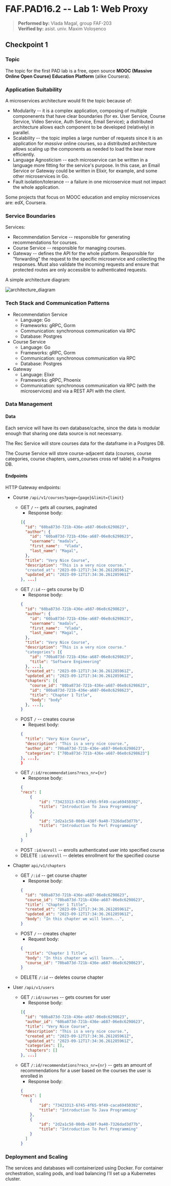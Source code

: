 # FAF.PAD16.2 -- Lab 1: Web Proxy
> **Performed by:** Vlada Magal, group FAF-203 \
> **Verified by:** asist. univ. Maxim Voloșenco

## Checkpoint 1

### Topic

The topic for the first PAD lab is a free, open source **MOOC (Massive Online Open Course) Education Platform** (alike Coursera).

### Application Suitability

A microservices architecture would fit the topic because of:

* Modularity -- it is a complex application, composing of multiple componenents that have clear boundaries (for ex. User Service, Course Service, Video Service, Auth Service, Email Service); a distributed architecture allows each component to be developed (relatively) in parallel.
* Scalability -- the topic implies a large number of requests  since it is an application for *massive* online courses, so a distributed architecture allows scaling up the components as needed to load the bear more efficiently.
* Language Agnosticism -- each microservice can be written in a language more fitting for the service's purpose. In this case, an Email Service or Gateway could be written in Elixir, for example, and some other microservices in Go.
* Fault isolation/tolerance -- a failure in one microservice must not impact the whole application.

Some projects that focus on MOOC education and employ microservices are: edX, Coursera.

### Service Boundaries

Services:
* Recommendation Service -- responsible for generating recommendations for courses.
* Course Service -- responsible for managing courses.
* Gateway -- defines the API for the whole platform. Responsible for "forwarding" the request to the specific microservice and collecting the responses. Must also validate the incoming requests and ensure that protected routes are only accessible to authenticated requests.

A simple architecture diagram:

![architecture_diagram](arch.drawio.png)
### Tech Stack and Communication Patterns

* Recommendation Service
  * Language: Go
  * Frameworks: gRPC, Gorm
  * Communication: synchronous communication via RPC
  * Database: Postgres
* Course Service
  * Language: Go
  * Frameworks: gRPC, Gorm
  * Communication: synchronous communication via RPC
  * Database: Postgres
* Gateway
  * Language: Elixir
  * Frameworks: gRPC, Phoenix
  * Communication: synchronous communication via RPC (with the microservices) and via a REST API with the client.

### Data Management
#### Data
Each service will have its own database/cache, since the data is modular enough that sharing one data source is not necessarry.

The Rec Service will store courses data for the dataframe in a Postgres DB. 

The Course Service will store course-adjacent data (courses, course categories, course chapters, users_courses cross ref table) in a Postgres DB. 


#### Endpoints

HTTP Gateway endpoints: 

* Course `/api/v1/courses?page={page}&limit={limit}`
  * GET `/` -- gets all courses, paginated
    * Response body:
    ```json
    [{
      "id": "60ba873d-721b-436e-a687-06e8c6298623",
      "author": {
        "id": "60ba873d-721b-436e-a687-06e8c6298623",
        "username": "madalv",
        "first_name":  "Vlada",
        "last_name": "Magal",
      },
      "title": "Very Nice Course",
      "description": "This is a very nice course."
      "created_at": "2023-09-12T17:34:36.261285961Z",
      "updated_at": "2023-09-12T17:34:36.261285961Z"
    }, ...]
    ```
  * GET `/:id` -- gets course by ID
    * Response body:
    ```json
    {
      "id": "60ba873d-721b-436e-a687-06e8c6298623",
      "author": {
        "id": "60ba873d-721b-436e-a687-06e8c6298623",
        "username": "madalv",
        "first_name":  "Vlada",
        "last_name": "Magal",
      },
      "title": "Very Nice Course",
      "description": "This is a very nice course."
      "categories": [{
        "id": "70ba873d-721b-436e-a687-06e8c6298623",
        "title": "Software Engineering"
      }, ...],
      "created_at": "2023-09-12T17:34:36.261285961Z",
      "updated_at": "2023-09-12T17:34:36.261285961Z",
      "chapters": [{
        "course_id": "80ba873d-721b-436e-a687-06e8c6298623",
        "id": "80ba873d-721b-436e-a687-06e8c6298623",
        "title": "Chapter 1 Title",
        "body": "body"
      }, ...],
    }
    ```
  * POST `/` -- creates course
    * Request body:
    ```json
    {
      "title": "Very Nice Course",
      "description": "This is a very nice course.",
      "author_id": "70ba873d-721b-436e-a687-06e8c6298623",
      "categories": ["70ba873d-721b-436e-a687-06e8c6298623"]
    }, ...],
    }
    ```
  * GET `/:id/recommendations?recs_nr={nr}`
    * Response body:
    ```json
    {
    "recs": [
        {
            "id": "73423313-6745-4f65-9f49-caca69450302",
            "title": "Introduction To Java Programming"
        },
        {
            "id": "2d2a1c58-00db-438f-9a40-7326dad3d77b",
            "title": "Introduction To Perl Programming"
        }
      ]
    }
    ```
  * POST `:id/enroll` -- enrolls authenticated user into specified course 
  * DELETE `:id/enroll` -- deletes enrollment for the specified course

* Chapter `api/v1/chapters`
  * GET `/:id` -- get course chapter
    * Response body:
    ```json
    {
      "id": "60ba873d-721b-436e-a687-06e8c6298623",
      "course_id": "70ba873d-721b-436e-a687-06e8c6298623",
      "title": "Chapter 1 Title",
      "created_at": "2023-09-12T17:34:36.261285961Z",
      "updated_at": "2023-09-12T17:34:36.261285961Z",
      "body": "In this chapter we will learn...",
    }
    ```
  * POST `/` -- creates chapter
    * Request body:
    ```json
    {
      "title": "Chapter 1 Title",
      "body": "In this chapter we will learn...",
      "course_id": "70ba873d-721b-436e-a687-06e8c6298623",
    }
    ```
  * DELETE `/:id` -- deletes course chapter

* User `/api/v1/users`
  * GET `/:id/courses` -- gets courses for user
    * Response body:
    ```json
    [{
      "id": "60ba873d-721b-436e-a687-06e8c6298623",
      "author_id": "60ba873d-721b-436e-a687-06e8c6298623",
      "title": "Very Nice Course",
      "description": "This is a very nice course.",
      "created_at": "2023-09-12T17:34:36.261285961Z",
      "updated_at": "2023-09-12T17:34:36.261285961Z",
      "categories": [],
      "chapters": []
    }, ...]
    ```
  * GET `/:id/recommendations?recs_nr={nr}` -- gets an amount of recommendations for a user based on the courses the user is enrolled in
    * Response body:
    ```json
    {
    "recs": [
        {
            "id": "73423313-6745-4f65-9f49-caca69450302",
            "title": "Introduction To Java Programming"
        },
        {
            "id": "2d2a1c58-00db-438f-9a40-7326dad3d77b",
            "title": "Introduction To Perl Programming"
        }
      ]
    }
    ```

### Deployment and Scaling

The services and databases will containerized using Docker. For container orchestration, scaling pods, and load balancing I'll set up a Kubernetes cluster.